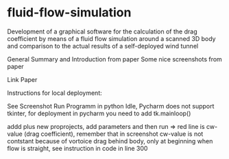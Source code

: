 # fluid-flow-simulation
Development of a graphical software for the calculation of the drag coefficient by  means of a fluid flow simulation around a scanned 3D body and comparison to the actual results of a  self-deployed wind tunnel

General Summary and Introduction from paper
Some nice screenshots from paper

Link Paper



Instructions for local deployment:

See Screenshot
Run Programm in python Idle, Pycharm does not support tkinter, for deployment in pycharm you need to add tk.mainloop()

addd plus new proprojects, add parameters and then run => red line is cw-value (drag coefficient), remember that in screenshot cw-value is not contstant because of vortoice drag behind body, only at beginning when flow is straight, see instruction in code in line 300

